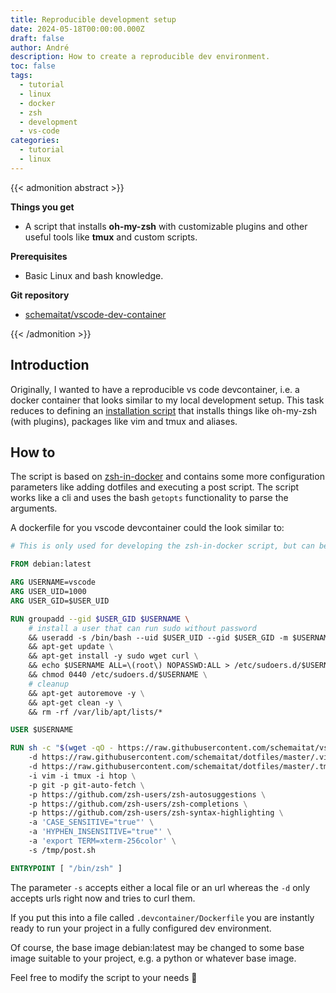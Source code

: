```yaml
---
title: Reproducible development setup
date: 2024-05-18T00:00:00.000Z
draft: false
author: André
description: How to create a reproducible dev environment.
toc: false
tags:
  - tutorial
  - linux
  - docker
  - zsh
  - development
  - vs-code
categories:
  - tutorial
  - linux
---
```



{{< admonition abstract >}}

**Things you get**
- A script that installs **oh-my-zsh** with customizable plugins and other useful tools like **tmux** and custom scripts.

**Prerequisites**
- Basic Linux and bash knowledge.

**Git repository**
- [schemaitat/vscode-dev-container](https://github.com/schemaitat/vscode-dev-container)

{{< /admonition >}}

## Introduction

Originally, I wanted to have a reproducible vs code devcontainer, i.e. a docker container that
looks similar to my local development setup. This task reduces to defining an [installation script](https://github.com/schemaitat/vscode-dev-container/blob/main/zsh-in-docker.sh) that installs things like oh-my-zsh (with plugins), packages like vim and tmux and aliases.

## How to

The script is based on [zsh-in-docker](https://github.com/deluan/zsh-in-docker) and contains some more configuration parameters like adding dotfiles and executing a post script. The script works like a cli and uses the bash `getopts` functionality to parse the arguments.

A dockerfile for you vscode devcontainer could the look similar to:

``` dockerfile
# This is only used for developing the zsh-in-docker script, but can be used as an example.

FROM debian:latest

ARG USERNAME=vscode
ARG USER_UID=1000
ARG USER_GID=$USER_UID

RUN groupadd --gid $USER_GID $USERNAME \
    # install a user that can run sudo without password
    && useradd -s /bin/bash --uid $USER_UID --gid $USER_GID -m $USERNAME \
    && apt-get update \
    && apt-get install -y sudo wget curl \
    && echo $USERNAME ALL=\(root\) NOPASSWD:ALL > /etc/sudoers.d/$USERNAME \
    && chmod 0440 /etc/sudoers.d/$USERNAME \
    # cleanup
    && apt-get autoremove -y \
    && apt-get clean -y \
    && rm -rf /var/lib/apt/lists/*

USER $USERNAME

RUN sh -c "$(wget -qO - https://raw.githubusercontent.com/schemaitat/vscode-dev-container/main/zsh-in-docker.sh)" -- \\
    -d https://raw.githubusercontent.com/schemaitat/dotfiles/master/.vimrc \
    -d https://raw.githubusercontent.com/schemaitat/dotfiles/master/.tmux.conf \
    -i vim -i tmux -i htop \
    -p git -p git-auto-fetch \
    -p https://github.com/zsh-users/zsh-autosuggestions \
    -p https://github.com/zsh-users/zsh-completions \
    -p https://github.com/zsh-users/zsh-syntax-highlighting \
    -a 'CASE_SENSITIVE="true"' \
    -a 'HYPHEN_INSENSITIVE="true"' \
    -a 'export TERM=xterm-256color' \
    -s /tmp/post.sh

ENTRYPOINT [ "/bin/zsh" ]
```

The parameter `-s` accepts either a local file or an url whereas the `-d` only accepts urls right now and tries to curl them.

If you put this into a file called `.devcontainer/Dockerfile` you are instantly ready to run your project in a fully configured dev environment.

Of course, the base image debian:latest may be changed to some base image suitable to your project, e.g. a python or whatever base image.

Feel free to modify the script to your needs :vulcan_salute:
